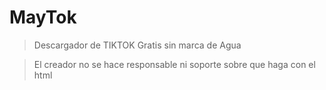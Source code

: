 # MayTok
> Descargador de TIKTOK Gratis sin marca de Agua

> El creador no se hace responsable ni soporte sobre que haga con el html
